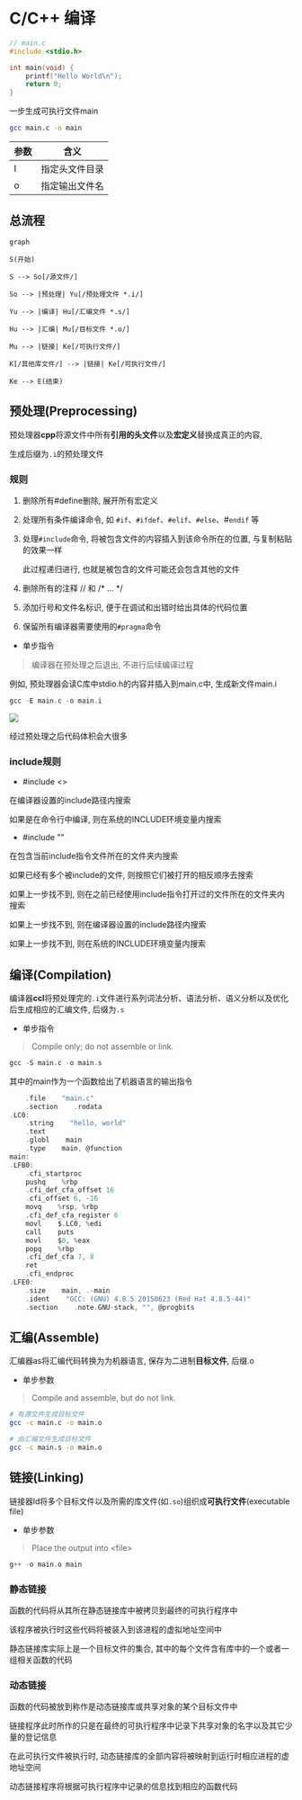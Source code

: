<!--
 * @Description: 
 * @Version: 1.0
 * @Author: DaLao
 * @Email: dalao@xxx.com
 * @Date: 2021-06-15 15:31:05
 * @LastEditors: dalao_li
 * @LastEditTime: 2023-09-16 16:05:52
-->

# C/C++ 编译

```c++
// main.c
#include <stdio.h>

int main(void) {
    printf("Hello World\n");
    return 0;
}
```

一步生成可执行文件main

```sh
gcc main.c -o main
```

| 参数 | 含义           |
| ---- | -------------- |
| I    | 指定头文件目录 |
| o    | 指定输出文件名 |

## 总流程

```mermaid
graph

S(开始)

S --> So[/源文件/]

So --> |预处理| Yu[/预处理文件 *.i/]

Yu --> |编译| Hu[/汇编文件 *.s/]

Hu --> |汇编| Mu[/目标文件 *.o/]

Mu --> |链接| Ke[/可执行文件/]

K[/其他库文件/] --> |链接| Ke[/可执行文件/]

Ke --> E(结束)
```

## 预处理(Preprocessing)

预处理器**cpp**将源文件中所有**引用的头文件**以及**宏定义**替换成真正的内容,

生成后缀为`.i`的预处理文件

### 规则

1) 删除所有#define删除, 展开所有宏定义

2) 处理所有条件编译命令, 如 `#if`、`#ifdef`、`#elif`、`#else`、#`endif` 等

3) 处理`#include`命令, 将被包含文件的内容插入到该命令所在的位置, 与复制粘贴的效果一样

    此过程递归进行, 也就是被包含的文件可能还会包含其他的文件

4) 删除所有的注释 // 和 /* ... */

5) 添加行号和文件名标识, 便于在调试和出错时给出具体的代码位置

6) 保留所有编译器需要使用的`#pragma`命令

- 单步指令

> 编译器在预处理之后退出, 不进行后续编译过程

例如, 预处理器会读C库中stdio.h的内容并插入到main.c中, 生成新文件main.i

```c
gcc -E main.c -o main.i
```

![](https://cdn.hurra.ltd/img/20210211161743.png)

经过预处理之后代码体积会大很多

### include规则

- #include <>

在编译器设置的include路径内搜索

如果是在命令行中编译, 则在系统的INCLUDE环境变量内搜索

- #include ""

在包含当前include指令文件所在的文件夹内搜索

如果已经有多个被include的文件, 则按照它们被打开的相反顺序去搜索

如果上一步找不到, 则在之前已经使用include指令打开过的文件所在的文件夹内搜索

如果上一步找不到, 则在编译器设置的include路径内搜索

如果上一步找不到, 则在系统的INCLUDE环境变量内搜索

## 编译(Compilation)

编译器**ccl**将预处理完的`.i`文件进行系列词法分析、语法分析、语义分析以及优化后生成相应的汇编文件, 后缀为`.s`

- 单步指令

> Compile only; do not assemble or link.

```c
gcc -S main.c -o main.s
```

其中的main作为一个函数给出了机器语言的输出指令

```c
    .file    "main.c"
    .section    .rodata
.LC0:
    .string    "hello, world"
    .text
    .globl    main
    .type    main, @function
main:
.LFB0:
    .cfi_startproc
    pushq    %rbp
    .cfi_def_cfa_offset 16
    .cfi_offset 6, -16
    movq    %rsp, %rbp
    .cfi_def_cfa_register 6
    movl    $.LC0, %edi
    call    puts
    movl    $0, %eax
    popq    %rbp
    .cfi_def_cfa 7, 8
    ret
    .cfi_endproc
.LFE0:
    .size    main, .-main
    .ident    "GCC: (GNU) 4.8.5 20150623 (Red Hat 4.8.5-44)"
    .section    .note.GNU-stack, "", @progbits
```

## 汇编(Assemble)

汇编器as将汇编代码转换为为机器语言, 保存为二进制**目标文件**, 后缀.o

- 单步参数

> Compile and assemble, but do not link.

```sh
# 有源文件生成目标文件
gcc -c main.c -o main.o

# 由汇编文件生成目标文件 
gcc -c main.s -o main.o
```

## 链接(Linking)

链接器ld将多个目标文件以及所需的库文件(如`.so`)组织成**可执行文件**(executable file)

- 单步参数

> Place the output into \<file>

```c
g++ -o main.o main
```

### 静态链接

函数的代码将从其所在静态链接库中被拷贝到最终的可执行程序中

该程序被执行时这些代码将被装入到该进程的虚拟地址空间中

静态链接库实际上是一个目标文件的集合, 其中的每个文件含有库中的一个或者一组相关函数的代码

### 动态链接

函数的代码被放到称作是动态链接库或共享对象的某个目标文件中

链接程序此时所作的只是在最终的可执行程序中记录下共享对象的名字以及其它少量的登记信息

在此可执行文件被执行时, 动态链接库的全部内容将被映射到运行时相应进程的虚地址空间

动态链接程序将根据可执行程序中记录的信息找到相应的函数代码